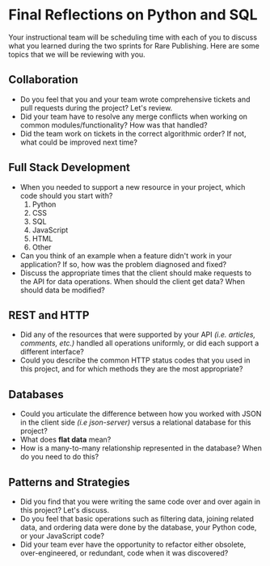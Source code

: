 # Final Reflections on Python and SQL

Your instructional team will be scheduling time with each of you to discuss what you learned during the two sprints for Rare Publishing. Here are some topics that we will be reviewing with you.

## Collaboration

- Do you feel that you and your team wrote comprehensive tickets and pull requests during the project? Let's review.
- Did your team have to resolve any merge conflicts when working on common modules/functionality? How was that handled?
- Did the team work on tickets in the correct algorithmic order? If not, what could be improved next time?

## Full Stack Development

- When you needed to support a new resource in your project, which code should you start with?
    1. Python
    2. CSS
    3. SQL
    4. JavaScript
    5. HTML
    6. Other
- Can you think of an example when a feature didn't work in your application? If so, how was the problem diagnosed and fixed?
- Discuss the appropriate times that the client should make requests to the API for data operations. When should the client get data? When should data be modified?

## REST and HTTP

- Did any of the resources that were supported by your API _(i.e. articles, comments, etc.)_ handled all operations uniformly, or did each support a different interface?
- Could you describe the common HTTP status codes that you used in this project, and for which methods they are the most appropriate?

## Databases

- Could you articulate the difference between how you worked with JSON in the client side _(i.e json-server)_ versus a relational database for this project?
- What does **flat data** mean?
- How is a many-to-many relationship represented in the database? When do you need to do this?

## Patterns and Strategies

- Did you find that you were writing the same code over and over again in this project? Let's discuss.
- Do you feel that basic operations such as filtering data, joining related data, and ordering data were done by the database, your Python code, or your JavaScript code?
- Did your team ever have the opportunity to refactor either obsolete, over-engineered, or redundant, code when it was discovered?
